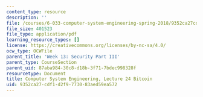 ```yaml
---
content_type: resource
description: ''
file: /courses/6-033-computer-system-engineering-spring-2018/9352ca27cdf1d2f9773083aed59ea572_MIT6_033S18lec24.pdf
file_size: 401523
file_type: application/pdf
learning_resource_types: []
license: https://creativecommons.org/licenses/by-nc-sa/4.0/
ocw_type: OCWFile
parent_title: 'Week 13: Security Part III'
parent_type: CourseSection
parent_uid: 87aba984-30c8-d18b-3f71-7bdec998328f
resourcetype: Document
title: Computer System Engineering, Lecture 24 Bitcoin
uid: 9352ca27-cdf1-d2f9-7730-83aed59ea572
---
```

